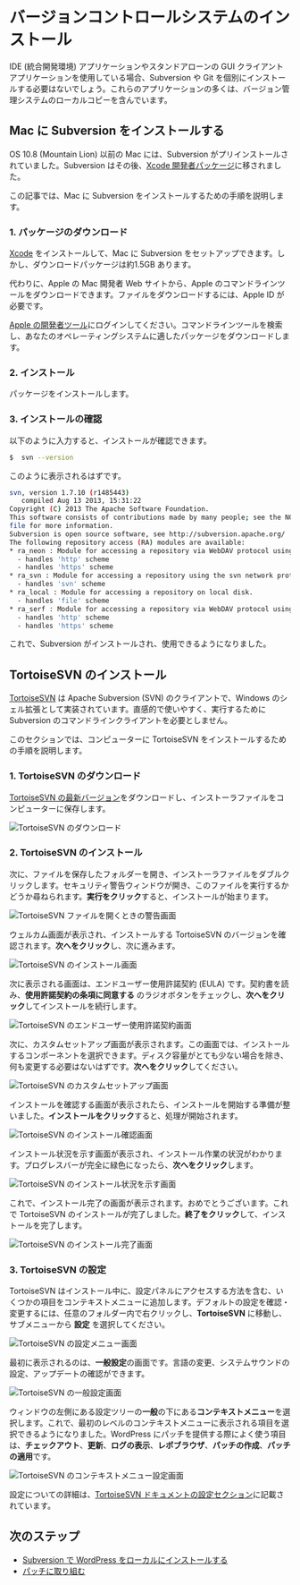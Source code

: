 <!--
# Installing a Version Control System
-->

# バージョンコントロールシステムのインストール

<!--
When using an IDE (Integrated Developer Environment) application or a stand-alone GUI client application, chances are that a separate installation of Subversion or Git will not be needed. Most of these applications include a local copy of the version control system.
-->

IDE (統合開発環境) アプリケーションやスタンドアローンの GUI クライアントアプリケーションを使用している場合、Subversion や Git を個別にインストールする必要はないでしょう。これらのアプリケーションの多くは、バージョン管理システムのローカルコピーを含んでいます。

<!--
## Installing Subversion on a Mac
-->

## Mac に Subversion をインストールする

<!--
Prior to OS 10.8 (Mountain Lion), Macs came with Subversion pre-installed. Subversion has since been moved to the [Xcode developer package](https://developer.apple.com/xcode/).
-->

OS 10.8 (Mountain Lion) 以前の Mac には、Subversion がプリインストールされていました。Subversion はその後、[Xcode 開発者パッケージ](https://developer.apple.com/xcode/)に移されました。

<!--
This article will walk you through the steps to install Subversion on your Mac.
-->

この記事では、Mac に Subversion をインストールするための手順を説明します。

<!--
### 1\. Download The Package
-->

### 1\. パッケージのダウンロード

<!--
You can install [Xcode](https://developer.apple.com/xcode/) to set up Subversion on your Mac; however, the download package is around 1.5 GB.
-->

[Xcode](https://developer.apple.com/xcode/) をインストールして、Mac に Subversion をセットアップできます。しかし、ダウンロードパッケージは約1.5GB あります。

<!--
Instead, you can download Apple’s Command Line Tools from Apple’s Mac Developer website. You will need an Apple ID to download the files.
-->

代わりに、Apple の Mac 開発者 Web サイトから、Apple のコマンドラインツールをダウンロードできます。ファイルをダウンロードするには、Apple ID が必要です。

<!--
Log in to [Apple’s Developer tools](https://developer.apple.com/downloads/index.action). Search for Command Line Tools, and download the correct package for your operating system.
-->

[Apple の開発者ツール](https://developer.apple.com/downloads/index.action)にログインしてください。コマンドラインツールを検索し、あなたのオペレーティングシステムに適したパッケージをダウンロードします。

<!--
### 2\. Install
-->

### 2\. インストール

<!--
Install the package.
-->

パッケージをインストールします。

<!--
### 3\. Verify the installation
-->

### 3\. インストールの確認

<!--
You can verify the installation by typing:
-->

以下のように入力すると、インストールが確認できます。

```bash
$  svn --version
```

<!--
You should see something like this:
-->

このように表示されるはずです。

<!--
```bash
svn, version 1.7.10 (r1485443)
   compiled Aug 13 2013, 15:31:22</p>
<p>Copyright (C) 2013 The Apache Software Foundation.
This software consists of contributions made by many people; see the NOTICE
file for more information.
Subversion is open source software, see http://subversion.apache.org/</p>
<p>The following repository access (RA) modules are available:</p>
<p>* ra_neon : Module for accessing a repository via WebDAV protocol using Neon.
  - handles 'http' scheme
  - handles 'https' scheme
* ra_svn : Module for accessing a repository using the svn network protocol.
  - handles 'svn' scheme
* ra_local : Module for accessing a repository on local disk.
  - handles 'file' scheme
* ra_serf : Module for accessing a repository via WebDAV protocol using serf.
  - handles 'http' scheme
  - handles 'https' scheme
```
-->

<!--
```bash
svn, version 1.7.10 (r1485443)
   compiled Aug 13 2013, 15:31:22</p>
<p>Copyright (C) 2013 The Apache Software Foundation.
This software consists of contributions made by many people; see the NOTICE
file for more information.
Subversion is open source software, see http://subversion.apache.org/</p>
<p>The following repository access (RA) modules are available:</p>
<p>* ra_neon : Module for accessing a repository via WebDAV protocol using Neon.
  - handles 'http' scheme
  - handles 'https' scheme
* ra_svn : Module for accessing a repository using the svn network protocol.
  - handles 'svn' scheme
* ra_local : Module for accessing a repository on local disk.
  - handles 'file' scheme
* ra_serf : Module for accessing a repository via WebDAV protocol using serf.
  - handles 'http' scheme
  - handles 'https' scheme
```
-->

```bash
svn, version 1.7.10 (r1485443)
   compiled Aug 13 2013, 15:31:22
Copyright (C) 2013 The Apache Software Foundation.
This software consists of contributions made by many people; see the NOTICE
file for more information.
Subversion is open source software, see http://subversion.apache.org/
The following repository access (RA) modules are available:
* ra_neon : Module for accessing a repository via WebDAV protocol using Neon.
  - handles 'http' scheme
  - handles 'https' scheme
* ra_svn : Module for accessing a repository using the svn network protocol.
  - handles 'svn' scheme
* ra_local : Module for accessing a repository on local disk.
  - handles 'file' scheme
* ra_serf : Module for accessing a repository via WebDAV protocol using serf.
  - handles 'http' scheme
  - handles 'https' scheme
```

<!--
Subversion is now installed and ready to use.
-->

これで、Subversion がインストールされ、使用できるようになりました。

<!--
## Installing TortoiseSVN
-->

## TortoiseSVN のインストール

<!--
[TortoiseSVN](http://tortoisesvn.net/) is an Apache Subversion (SVN) client, implemented as a Windows shell extension. It’s intuitive and easy to use, and doesn’t require the Subversion command line client to run.
-->

[TortoiseSVN](http://tortoisesvn.net/) は Apache Subversion (SVN) のクライアントで、Windows のシェル拡張として実装されています。直感的で使いやすく、実行するために Subversion のコマンドラインクライアントを必要としません。

<!--
This section will walk you through the steps to install TortoiseSVN on your computer.
-->

このセクションでは、コンピューターに TortoiseSVN をインストールするための手順を説明します。

<!--
### 1\. Downloading TortoiseSVN
-->

### 1\. TortoiseSVN のダウンロード

<!--
Download the [latest version of TortoiseSVN](http://tortoisesvn.net/downloads.html), and save the installer file to your computer.
-->

[TortoiseSVN の最新バージョン](http://tortoisesvn.net/downloads.html)をダウンロードし、インストーラファイルをコンピューターに保存します。

<!--
![Download TortoiseSVN](https://make.wordpress.org/core/files/2013/02/tortoisesvn-download.png)
-->

![TortoiseSVN のダウンロード](https://make.wordpress.org/core/files/2013/02/tortoisesvn-download.png)

<!--
### 2\. Installing TortoiseSVN
-->

### 2\. TortoiseSVN のインストール

<!--
Next, you need to open the folder where you saved the file, and double-click the installer file. A security warning window will open, asking if you want to run this file. **Click Run** to start the installation process.
-->

次に、ファイルを保存したフォルダーを開き、インストーラファイルをダブルクリックします。セキュリティ警告ウィンドウが開き、このファイルを実行するかどうか尋ねられます。**実行をクリック**すると、インストールが始まります。

<!--
![TortoiseSVN Open File Warning Screen](https://make.wordpress.org/core/files/2013/02/tortoisesvn-installing-run-file1.png)
-->

![TortoiseSVN ファイルを開くときの警告画面](https://make.wordpress.org/core/files/2013/02/tortoisesvn-installing-run-file1.png)

<!--
You will now see the welcome screen, which will confirm the version of TortoiseSVN that you are going to install. **Click Next** to continue.
-->

ウェルカム画面が表示され、インストールする TortoiseSVN のバージョンを確認されます。**次へをクリック**し、次に進みます。

<!--
![TortoiseSVN Installation Welcome Screen](https://make.wordpress.org/core/files/2013/02/tortoisesvn-installing-1.png)
-->

![TortoiseSVN のインストール画面](https://make.wordpress.org/core/files/2013/02/tortoisesvn-installing-1.png)

<!--
The next screen you are presented with is the End-User License Agreement (EULA). Read the agreement, check the radio button next to **I accept the terms in the License Agreement**, then **click Next** to continue the installation.
-->

次に表示される画面は、エンドユーザー使用許諾契約 (EULA) です。契約書を読み、**使用許諾契約の条項に同意する** のラジオボタンをチェックし、**次へをクリック**してインストールを続行します。

<!--
![TortoiseSVN End-User License Agreement Screen](https://make.wordpress.org/core/files/2013/02/tortoisesvn-installing-21.png)
-->

![TortoiseSVN のエンドユーザー使用許諾契約画面](https://make.wordpress.org/core/files/2013/02/tortoisesvn-installing-21.png)

<!--
The Custom Setup screen will appear next. This screen will allow you to choose which components you would like to install. Unless you are dangerously low on disk space, you shouldn’t need to change anything. **Click Next** to continue.
-->

次に、カスタムセットアップ画面が表示されます。この画面では、インストールするコンポーネントを選択できます。ディスク容量がとても少ない場合を除き、何も変更する必要はないはずです。**次へをクリック**してください。

<!--
![TortoiseSVN Custom Setup Screen](https://make.wordpress.org/core/files/2013/02/tortoisesvn-installing-3.png)
-->

![TortoiseSVN のカスタムセットアップ画面](https://make.wordpress.org/core/files/2013/02/tortoisesvn-installing-3.png)

<!--
Once the Confirm Installation screen appears, you are ready to start the installation process. **Click Install** to begin the process.
-->

インストールを確認する画面が表示されたら、インストールを開始する準備が整いました。**インストールをクリック**すると、処理が開始されます。

<!--
![TortoiseSVN Confirm Installation Screen](https://make.wordpress.org/core/files/2013/02/tortoisesvn-installing-4.png)
-->

![TortoiseSVN のインストール確認画面](https://make.wordpress.org/core/files/2013/02/tortoisesvn-installing-4.png)

<!--
The Installation Status screen will appear, which shows you the status of the installation process. Once the progress bar is completely green, **click Next**.
-->

インストール状況を示す画面が表示され、インストール作業の状況がわかります。プログレスバーが完全に緑色になったら、**次へをクリック**します。

<!--
![TortoiseSVN Installation Status Screen](https://make.wordpress.org/core/files/2013/02/tortoisesvn-installing-5.png)
-->

![TortoiseSVN のインストール状況を示す画面](https://make.wordpress.org/core/files/2013/02/tortoisesvn-installing-5.png)

<!--
The Installation Complete screen will now appear. Congratulations, you have now installed TortoiseSVN. **Click Finish** to complete the installation.
-->

これで、インストール完了の画面が表示されます。おめでとうございます。これで TortoiseSVN のインストールが完了しました。**終了をクリック**して、インストールを完了します。

<!--
![TortoiseSVN Installation Complete Screen](https://make.wordpress.org/core/files/2013/02/tortoisesvn-installing-7.png)
-->

![TortoiseSVN のインストール完了画面](https://make.wordpress.org/core/files/2013/02/tortoisesvn-installing-7.png)

<!--
### 3\. Configuring TortoiseSVN
-->

### 3\. TortoiseSVN の設定

<!--
TortoiseSVN adds a few items to your context menu during installation, including a way to access the settings panel. To review and change any of the default settings, right-click inside any folder, go to **TortoiseSVN**, then select **Settings** in the submenu.
-->

TortoiseSVN はインストール中に、設定パネルにアクセスする方法を含む、いくつかの項目をコンテキストメニューに追加します。デフォルトの設定を確認・変更するには、任意のフォルダー内で右クリックし、**TortoiseSVN** に移動し、サブメニューから **設定** を選択してください。

<!--
![TortoiseSVN Settings Menu Screen](https://make.wordpress.org/core/files/2013/02/tortoisesvn-settings-context-menu.png)
-->

![TortoiseSVN の設定メニュー画面](https://make.wordpress.org/core/files/2013/02/tortoisesvn-settings-context-menu.png)

<!--
The first screen you see is for the **General Settings**. You can change your language, configure system sounds, and check for updates.
-->

最初に表示されるのは、**一般設定**の画面です。言語の変更、システムサウンドの設定、アップデートの確認ができます。

<!--
![TortoiseSVN General Settings Screen](https://make.wordpress.org/core/files/2013/02/tortoisesvn-settings-1.png)
-->

![TortoiseSVN の一般設定画面](https://make.wordpress.org/core/files/2013/02/tortoisesvn-settings-1.png)

<!--
Select **Context Menu** under **General** in the settings tree on the left side of the window. You can now choose which items will appear on the first-level context menu. The items you will be using often when contributing patches to WordPress will be **Checkout**, **Update**, **Show log**, **Repo-browser**, **Create Patch**, and **Apply Patch**.
-->

ウィンドウの左側にある設定ツリーの**一般**の下にある**コンテキストメニュー**を選択します。これで、最初のレベルのコンテキストメニューに表示される項目を選択できるようになりました。WordPress にパッチを提供する際によく使う項目は、**チェックアウト**、**更新**、**ログの表示**、**レポブラウザ**、**パッチの作成**、**パッチの適用**です。

<!--
![TortoiseSVN Context Menu Settings Screen](https://make.wordpress.org/core/files/2013/02/tortoisesvn-settings-2.png)
-->

![TortoiseSVN のコンテキストメニュー設定画面](https://make.wordpress.org/core/files/2013/02/tortoisesvn-settings-2.png)

<!--
More information about the settings can be found in the [Settings section of the TortoiseSVN documention](http://tortoisesvn.net/docs/release/TortoiseSVN_en/tsvn-dug-settings.html).
-->

設定についての詳細は、[TortoiseSVN ドキュメントの設定セクション](http://tortoisesvn.net/docs/release/TortoiseSVN_en/tsvn-dug-settings.html)に記載されています。

<!--
## Next Steps
-->

## 次のステップ

<!--
*   [Install WordPress locally with Subversion](https://make.wordpress.org/core/handbook/tutorials/installing-wordpress-locally/from-svn/)
*   [Working with Patches](https://make.wordpress.org/core/handbook/tutorials/working-with-patches/)
-->

*   [Subversion で WordPress をローカルにインストールする](https://make.wordpress.org/core/handbook/tutorials/installing-wordpress-locally/from-svn/)
*   [パッチに取り組む](https://make.wordpress.org/core/handbook/tutorials/working-with-patches/)
